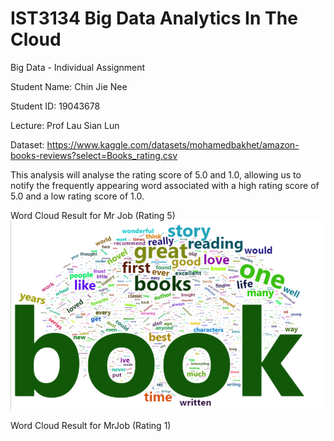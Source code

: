 # IST3134 Big Data Analytics In The Cloud
Big Data - Individual Assignment

Student Name: Chin Jie Nee

Student ID: 19043678

Lecture: Prof Lau Sian Lun

Dataset: https://www.kaggle.com/datasets/mohamedbakhet/amazon-books-reviews?select=Books_rating.csv

This analysis will analyse the rating score of 5.0 and 1.0, allowing us to notify the frequently appearing word associated with a high rating score of 5.0 and a low rating score of 1.0.

Word Cloud Result for Mr Job (Rating 5)
![Image](IST3134%20Assignment/Hive%20and%20MrJob/Wordcloud/Rplot_MrJob%20(Rating%205).png)


Word Cloud Result for MrJob (Rating 1)



